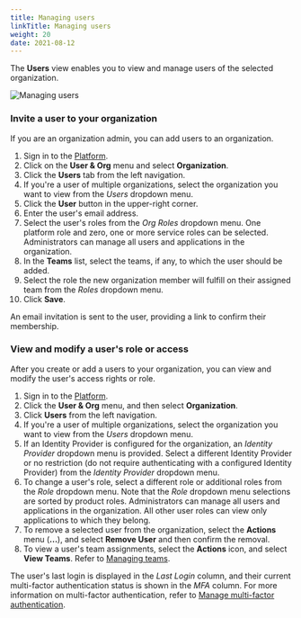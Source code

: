 ```yaml
---
title: Managing users
linkTitle: Managing users
weight: 20
date: 2021-08-12
---
```


The **Users** view enables you to view and manage users of the selected organization.

![Managing users](/Images/dashboard_users.png)

### Invite a user to your organization

If you are an organization admin, you can add users to an organization.

1. Sign in to the [Platform](https://platform.axway.com/).
2. Click on the **User & Org** menu and select **Organization**.
3. Click the **Users** tab from the left navigation.
4. If you're a user of multiple organizations, select the organization you want to view from the *Users* dropdown menu.
5. Click the **User** button in the upper-right corner.
6. Enter the user's email address.
7. Select the user's roles from the *Org Roles* dropdown menu. One platform role and zero, one or more service roles can be selected. Administrators can manage all users and applications in the organization.
8. In the **Teams** list, select the teams, if any, to which the user should be added.
9. Select the role the new organization member will fulfill on their assigned team from the *Roles* dropdown menu.
10. Click **Save**.

An email invitation is sent to the user, providing a link to confirm their membership.

### View and modify a user's role or access

After you create or add a users to your organization, you can view and modify the user's access rights or role.

1. Sign in to the [Platform](https://platform.axway.com/).
2. Click the **User & Org** menu, and then select **Organization**.
3. Click **Users** from the left navigation.
4. If you're a user of multiple organizations, select the organization you want to view from the *Users* dropdown menu.
5. If an Identity Provider is configured for the organization, an *Identity Provider* dropdown menu is provided. Select a different Identity Provider or no restriction (do not require authenticating with a configured Identity Provider) from the *Identity Provider* dropdown menu.
6. To change a user's role, select a different role or additional roles from the *Role* dropdown menu. Note that the *Role* dropdown menu selections are sorted by product roles. Administrators can manage all users and applications in the organization. All other user roles can view only applications to which they belong.
7. To remove a selected user from the organization, select the **Actions** menu (**...**), and select **Remove User** and then confirm the removal.
8. To view a user's team assignments, select the **Actions** icon, and select **View Teams**. Refer to [Managing teams](/docs/management_guide/organizations/managing_organizations/managing_teams).

The user's last login is displayed in the *Last Login* column, and their current multi-factor authentication status is shown in the *MFA* column. For more information on multi-factor authentication, refer to [Manage multi-factor authentication](/docs/management_guide/managing_accounts/managing_credentials/#manage-multi-factor-authentication).